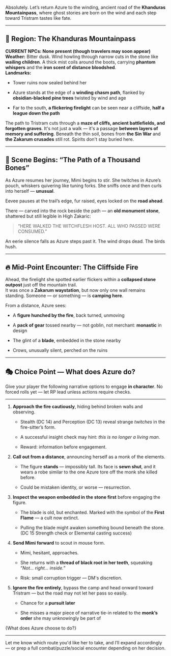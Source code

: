 Absolutely. Let’s return Azure to the winding, ancient road of the **Khanduras Mountainpass**, where ghost stories are born on the wind and each step toward Tristram tastes like fate.

---

## 🌄 Region: The Khanduras Mountainpass

**CURRENT NPCs: None present (though travelers may soon appear)**  
**Weather:** Bitter dusk. Wind howling through narrow cuts in the stone like **wailing children**. A thick mist coils around the boots, carrying **phantom whispers** and the **iron scent of distance bloodshed**.  
**Landmarks:**

- Tower ruins now sealed behind her
    
- Azure stands at the edge of a **winding chasm path**, flanked by **obsidian-blacked pine trees** twisted by wind and age
    
- Far to the south, **a flickering firelight** can be seen near a cliffside, **half a league down the path**
    

The path to Tristram cuts through a **maze of cliffs, ancient battlefields, and forgotten graves**. It's not just a walk — it's a passage **between layers of memory and suffering**. Beneath the thin soil, bones from **the Sin War** and **the Zakarum crusades** still rot. Spirits don't stay buried here.

---

## 🥀 Scene Begins: “The Path of a Thousand Bones”

As Azure resumes her journey, Mimi begins to stir. She twitches in Azure’s pouch, whiskers quivering like tuning forks. She sniffs once and then curls into herself — **unusual**.

Eevee pauses at the trail’s edge, fur raised, eyes locked on the **road ahead**.

There — carved into the rock beside the path — an **old monument stone**, shattered but still legible in High Zakaric:

> “HERE WALKED THE WITCHFLESH HOST. ALL WHO PASSED WERE CONSUMED.”

An eerie silence falls as Azure steps past it. The wind drops dead. The birds hush.

---

## 🔥 Mid-Point Encounter: The Cliffside Fire

Ahead, the firelight she spotted earlier flickers within a **collapsed stone outpost** just off the mountain trail.  
It was once a **Zakarum waystation**, but now only one wall remains standing. Someone — or something — is **camping here**.

From a distance, Azure sees:

- A **figure hunched by the fire**, back turned, unmoving
    
- A **pack of gear** tossed nearby — not goblin, not merchant: **monastic** in design
    
- The glint of a **blade**, embedded in the stone nearby
    
- Crows, unusually silent, perched on the ruins
    

---

## 🎭 Choice Point — What does Azure do?

Give your player the following narrative options to engage **in character**. No forced rolls yet — let RP lead unless actions require checks.

---

1. **Approach the fire cautiously**, hiding behind broken walls and observing.
    
    - Stealth (DC 14) and Perception (DC 13) reveal strange _twitches_ in the fire-sitter’s form.
        
    - A successful insight check may hint: _this is no longer a living man_.
        
    - Reward: information before engagement.
        
2. **Call out from a distance**, announcing herself as a monk of the elements.
    
    - The figure **stands** — impossibly tall. Its face is **sewn shut**, and it wears a robe similar to the one Azure tore off the monk she killed before.
        
    - Could be mistaken identity, or worse — resurrection.
        
3. **Inspect the weapon embedded in the stone first** before engaging the figure.
    
    - The blade is old, but enchanted. Marked with the symbol of the **First Flame** — a cult now extinct.
        
    - Pulling the blade might awaken something bound beneath the stone. (DC 15 Strength check or Elemental casting success)
        
4. **Send Mimi forward** to scout in mouse form.
    
    - Mimi, hesitant, approaches.
        
    - She returns with a **thread of black root in her teeth**, squeaking “_Not... right... inside._”
        
    - Risk: small corruption trigger — DM's discretion.
        
5. **Ignore the fire entirely**, bypass the camp and head onward toward Tristram — but the road may not let her pass so easily.
    
    - Chance for a **pursuit later**
        
    - She misses a major piece of narrative tie-in related to the **monk’s order** she may unknowingly be part of
        

{What does Azure choose to do?}

---

Let me know which route you'd like her to take, and I’ll expand accordingly — or prep a full combat/puzzle/social encounter depending on her decision.